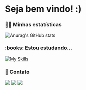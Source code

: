 
<h1>Seja bem vindo! :)</h1>

<h3>👩‍💻 Minhas estatísticas</h3>

![Anurag's GitHub stats](https://github-readme-stats.vercel.app/api?username=IzadoraMorais&show_icons=true&theme=radical)


<h3>:books: Estou estudando...</h3>

[![My Skills](https://skills.thijs.gg/icons?i=js,html,css,bootstrap)](https://skills.thijs.gg)

<h3>📲 Contato</h3>

<div>
<a href="https://instagram.com/1zadoramorais" target="_blank"><img src="https://img.shields.io/badge/-Instagram-%23E4405F?style=for-the-badge&logo=instagram&logoColor=white" target="_blank"></a>
<a href = "mailto:1zadorasvmr@gmail.com"><img src="https://img.shields.io/badge/Gmail-D14836?style=for-the-badge&logo=gmail&logoColor=white" target="_blank"></a>
<a href="https://www.linkedin.com/in/izadora-morais-113593228" target="_blank"><img src="https://img.shields.io/badge/-LinkedIn-%230077B5?style=for-the-badge&logo=linkedin&logoColor=white" target="_blank"></a>   
</div>

<!---
IzadoraMorais/IzadoraMorais is a ✨ special ✨ repository because its `README.md` (this file) appears on your GitHub profile.
You can click the Preview link to take a look at your changes.
--->
